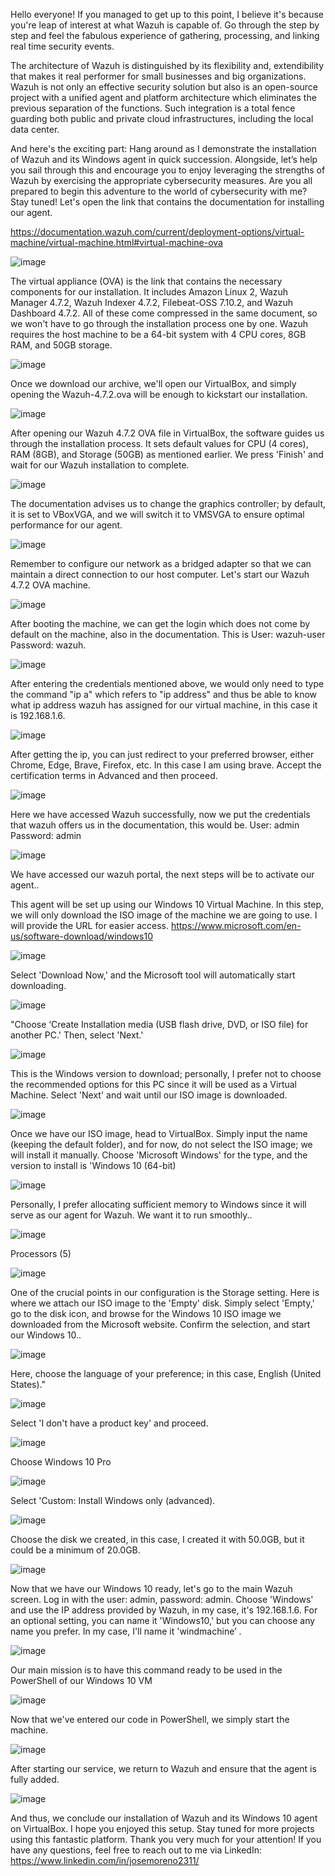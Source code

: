 Hello everyone! If you managed to get up to this point, I believe it's because you're leap of interest at what Wazuh is capable of. Go through the step by step and feel the fabulous experience of gathering, processing, and linking real time security events. 

The architecture of Wazuh is distinguished by its flexibility and, extendibility that makes it real performer for small businesses and big organizations. Wazuh is not only an effective security solution but also is an open-source project with a unified agent and platform architecture which eliminates the previous separation of the functions. Such integration is a total fence guarding both public and private cloud infrastructures, including the local data center. 


And here's the exciting part: Hang around as I demonstrate the installation of Wazuh and its Windows agent in quick succession. Alongside, let’s help you sail through this and encourage you to enjoy leveraging the strengths of Wazuh by exercising the appropriate cybersecurity measures. Are you all prepared to begin this adventure to the world of cybersecurity with me? Stay tuned!
Let's open the link that contains the documentation for installing our agent.


https://documentation.wazuh.com/current/deployment-options/virtual-machine/virtual-machine.html#virtual-machine-ova


 ![image](https://github.com/JoseMoreno2311/Wazuh-installation/assets/167577270/526b5b32-46fb-4049-9d7f-fde35295ea65)

 

The virtual appliance (OVA) is the link that contains the necessary components for our installation. It includes Amazon Linux 2, Wazuh Manager 4.7.2, Wazuh Indexer 4.7.2, Filebeat-OSS 7.10.2, and Wazuh Dashboard 4.7.2. All of these come compressed in the same document, so we won't have to go through the installation process one by one. Wazuh requires the host machine to be a 64-bit system with 4 CPU cores, 8GB RAM, and 50GB storage. 


![image](https://github.com/JoseMoreno2311/Wazuh-installation/assets/167577270/6fba5f4d-f6b4-428e-be86-4cb83fd6535f)



Once we download our archive, we'll open our VirtualBox, and simply opening the Wazuh-4.7.2.ova will be enough to kickstart our installation. 

![image](https://github.com/JoseMoreno2311/Wazuh-installation/assets/167577270/8aea18ae-aa56-42c0-885d-250e13c3f3dc)


After opening our Wazuh 4.7.2 OVA file in VirtualBox, the software guides us through the installation process. It sets default values for CPU (4 cores), RAM (8GB), and Storage (50GB) as mentioned earlier. We press 'Finish' and wait for our Wazuh installation to complete. 

![image](https://github.com/JoseMoreno2311/Wazuh-installation/assets/167577270/09e714ff-9c7b-4cf8-b6e3-d570667d6213)



The documentation advises us to change the graphics controller; by default, it is set to VBoxVGA, and we will switch it to VMSVGA to ensure optimal performance for our agent. 

![image](https://github.com/JoseMoreno2311/Wazuh-installation/assets/167577270/30aba6fd-482e-44d3-aa25-10da3e027284)


Remember to configure our network as a bridged adapter so that we can maintain a direct connection to our host computer. Let's start our Wazuh 4.7.2 OVA machine. 

![image](https://github.com/JoseMoreno2311/Wazuh-installation/assets/167577270/b6d5b5b9-ad24-4068-a752-bd981668237d)


After booting the machine, we can get the login which does not come by default on the machine, also in the documentation. This is User: wazuh-user Password: wazuh.

![image](https://github.com/JoseMoreno2311/Wazuh-installation/assets/167577270/f78528bd-c86f-42ed-a51e-1f77f61fb9e3)


 
After entering the credentials mentioned above, we would only need to type the command "ip a" which refers to "ip address" and thus be able to know what ip address wazuh has assigned for our virtual machine, in this case it is 192.168.1.6. 

![image](https://github.com/JoseMoreno2311/Wazuh-installation/assets/167577270/47ed9a57-5528-44e7-bd3b-2aef3cdb18cb)



After getting the ip, you can just redirect to your preferred browser, either Chrome, Edge, Brave, Firefox, etc. In this case I am using brave. Accept the certification terms in Advanced and then proceed.

![image](https://github.com/JoseMoreno2311/Wazuh-installation/assets/167577270/f4057103-85b2-410d-89f1-e5d1ee2e660e)


 
Here we have accessed Wazuh successfully, now we put the credentials that wazuh offers us in the documentation, this would be. User: admin Password: admin 

![image](https://github.com/JoseMoreno2311/Wazuh-installation/assets/167577270/c03d4193-0738-4fed-a1ec-2361fb728030)





We have accessed our wazuh portal, the next steps will be to activate our agent.. 

This agent will be set up using our Windows 10 Virtual Machine. In this step, we will only download the ISO image of the machine we are going to use. I will provide the URL for easier access.
https://www.microsoft.com/en-us/software-download/windows10


![image](https://github.com/JoseMoreno2311/Wazuh-installation/assets/167577270/2334564c-8304-4ce2-b1cb-174bcd14a081)


Select 'Download Now,' and the Microsoft tool will automatically start downloading. 

![image](https://github.com/JoseMoreno2311/Wazuh-installation/assets/167577270/a67fb9a8-4655-4723-9c80-dd3d5a11718a)


"Choose ‘Create Installation media (USB flash drive, DVD, or ISO file) for another PC.' Then, select 'Next.'
 
![image](https://github.com/JoseMoreno2311/Wazuh-installation/assets/167577270/0e49077c-2ad8-4747-b833-03ec9f9611cf)

This is the Windows version to download; personally, I prefer not to choose the recommended options for this PC since it will be used as a Virtual Machine. Select 'Next' and wait until our ISO image is downloaded.

![image](https://github.com/JoseMoreno2311/Wazuh-installation/assets/167577270/850eb85d-c984-4532-9e7f-c931d694e5d4)

 


Once we have our ISO image, head to VirtualBox. Simply input the name (keeping the default folder), and for now, do not select the ISO image; we will install it manually. Choose 'Microsoft Windows' for the type, and the version to install is 'Windows 10 (64-bit) 

![image](https://github.com/JoseMoreno2311/Wazuh-installation/assets/167577270/d2d7029d-2774-44bb-bd01-4df1b452b448)

Personally, I prefer allocating sufficient memory to Windows since it will serve as our agent for Wazuh. We want it to run smoothly.. 

![image](https://github.com/JoseMoreno2311/Wazuh-installation/assets/167577270/259ec995-b525-441f-8e69-493cee4017c1)

 
Processors (5) 

 ![image](https://github.com/JoseMoreno2311/Wazuh-installation/assets/167577270/a61d49f4-aebd-4e3f-8dc6-b89ec7f67852)


One of the crucial points in our configuration is the Storage setting. Here is where we attach our ISO image to the 'Empty' disk. Simply select 'Empty,' go to the disk icon, and browse for the Windows 10 ISO image we downloaded from the Microsoft website. Confirm the selection, and start our Windows 10..

 ![image](https://github.com/JoseMoreno2311/Wazuh-installation/assets/167577270/df9873d3-ecbc-47e5-87fd-a982897fdd9e)


Here, choose the language of your preference; in this case, English (United States)."
 
![image](https://github.com/JoseMoreno2311/Wazuh-installation/assets/167577270/83f53fd1-ba4c-4cab-afaf-c3570ac58ea1)

Select 'I don't have a product key' and proceed.

![image](https://github.com/JoseMoreno2311/Wazuh-installation/assets/167577270/9f4b08ae-e9f1-4482-9f43-dfed472f0af5)


Choose Windows 10 Pro
 
![image](https://github.com/JoseMoreno2311/Wazuh-installation/assets/167577270/04f818e7-5bca-452e-beef-3e81dbccb6a0)

Select 'Custom: Install Windows only (advanced).

![image](https://github.com/JoseMoreno2311/Wazuh-installation/assets/167577270/1f5fb897-3a92-4790-a5c1-47f4128c0444)


Choose the disk we created, in this case, I created it with 50.0GB, but it could be a minimum of 20.0GB.


![image](https://github.com/JoseMoreno2311/Wazuh-installation/assets/167577270/99b9bb97-67a8-4c3c-a2c0-596904cb9065)


 

Now that we have our Windows 10 ready, let's go to the main Wazuh screen. Log in with the user: admin, password: admin. Choose 'Windows' and use the IP address provided by Wazuh, in my case, it's 192.168.1.6. For an optional setting, you can name it 'Windows10,' but you can choose any name you prefer. In my case, I'll name it 'windmachine’ .

 ![image](https://github.com/JoseMoreno2311/Wazuh-installation/assets/167577270/472ce690-ef37-4b08-90de-578e00e37b77)


Our main mission is to have this command ready to be used in the PowerShell of our Windows 10 VM

![image](https://github.com/JoseMoreno2311/Wazuh-installation/assets/167577270/1b6c4c8d-5e7a-4854-bb17-b3625b66a8b7)


Now that we've entered our code in PowerShell, we simply start the machine.
 
![image](https://github.com/JoseMoreno2311/Wazuh-installation/assets/167577270/b7465140-389d-4289-ad21-56b723321149)

After starting our service, we return to Wazuh and ensure that the agent is fully added.

![image](https://github.com/JoseMoreno2311/Wazuh-installation/assets/167577270/cbbd97ca-f6b4-43ed-aad9-28ce90f63b29)

And thus, we conclude our installation of Wazuh and its Windows 10 agent on VirtualBox. I hope you enjoyed this setup. Stay tuned for more projects using this fantastic platform. Thank you very much for your attention! If you have any questions, feel free to reach out to me via LinkedIn: https://www.linkedin.com/in/josemoreno2311/











